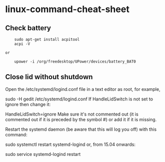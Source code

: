 # linux-command-cheat-sheet
## Check battery 
 
        sudo apt-get install acpitool
        acpi -V
 
    or
 
        upower -i /org/freedesktop/UPower/devices/battery_BAT0
 
## Close lid without shutdown
  Open the /etc/systemd/logind.conf file in a text editor as root, for example,

  sudo -H gedit /etc/systemd/logind.conf
If HandleLidSwitch is not set to ignore then change it:

  HandleLidSwitch=ignore
Make sure it's not commented out (it is commented out if it is preceded by the symbol #) or add it if it is missing.

Restart the systemd daemon (be aware that this will log you off) with this command:

  sudo systemctl restart systemd-logind
or, from 15.04 onwards:

  sudo service systemd-logind restart
